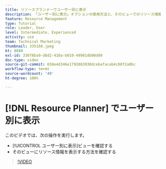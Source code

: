 ```yaml
---
title: リソースプランナーでユーザー別に表示
description: 「ユーザー別に表示」オプションの使用方法と、そのビューでのリソース情報を表示する方法について説明します。
feature: Resource Management
type: Tutorial
role: Leader, User
level: Intermediate, Experienced
activity: use
team: Technical Marketing
thumbnail: 335168.jpeg
kt: 8880
exl-id: 336f8ba9-d8d2-410a-b010-49981db00d89
doc-type: video
source-git-commit: 650e4d346e1792863930dcebafacab4c88f2a8bc
workflow-type: tm+mt
source-wordcount: '49'
ht-degree: 100%

---
```


# [!DNL Resource Planner] でユーザー別に表示

このビデオでは、次の操作を実行します。

* [!UICONTROL ユーザー別に表示]ビューを確認する
* そのビューにリソース情報を表示する方法を確認する


>[!VIDEO](https://video.tv.adobe.com/v/335168/?quality=12&learn=on)
